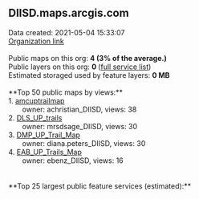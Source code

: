 <h2>DIISD.maps.arcgis.com</h2> Data created: 2021-05-04 15:33:07 <br /><a target='new' href='https://DIISD.maps.arcgis.com'>Organization link</a><br /><br />Public maps on this org: <b>4 (3% of the average.)</b><br />Public layers on this org: <b>0 </b>(<a target='new' href='https://services.arcgis.com/qm1t3lOcIxYDW4bl/ArcGIS/rest/services'>full service list</a>)<br />Estimated storaged used by feature layers: <b>0 MB</b><br /><br />**Top 50 public maps by views:**<br />  1. <a target='new' href='https://www.arcgis.com/home/item.html?id=88bdd129fb674377b6f6cfc5904f58c6'>amcuptrailmap</a> <br />  &nbsp;&nbsp;&nbsp;&nbsp; &nbsp;&nbsp;owner: achristian_DIISD, views: 38<br />  2. <a target='new' href='https://www.arcgis.com/home/item.html?id=078ce0ebb81d49a3b3f6c2e2031bf191'>DLS_UP_trails</a> <br />  &nbsp;&nbsp;&nbsp;&nbsp; &nbsp;&nbsp;owner: mrsdsage_DIISD, views: 30<br />  3. <a target='new' href='https://www.arcgis.com/home/item.html?id=d931359c47ad452596586b9b4b163c3c'>DMP_UP_Trail_Map</a> <br />  &nbsp;&nbsp;&nbsp;&nbsp; &nbsp;&nbsp;owner: diana.peters_DIISD, views: 30<br />  4. <a target='new' href='https://www.arcgis.com/home/item.html?id=112348fa56394565bbaffba038aee9c4'>EAB_UP_Trails_Map</a> <br />  &nbsp;&nbsp;&nbsp;&nbsp; &nbsp;&nbsp;owner: ebenz_DIISD, views: 16<br /><br /><br />**Top 25 largest public feature services (estimated):**<br />